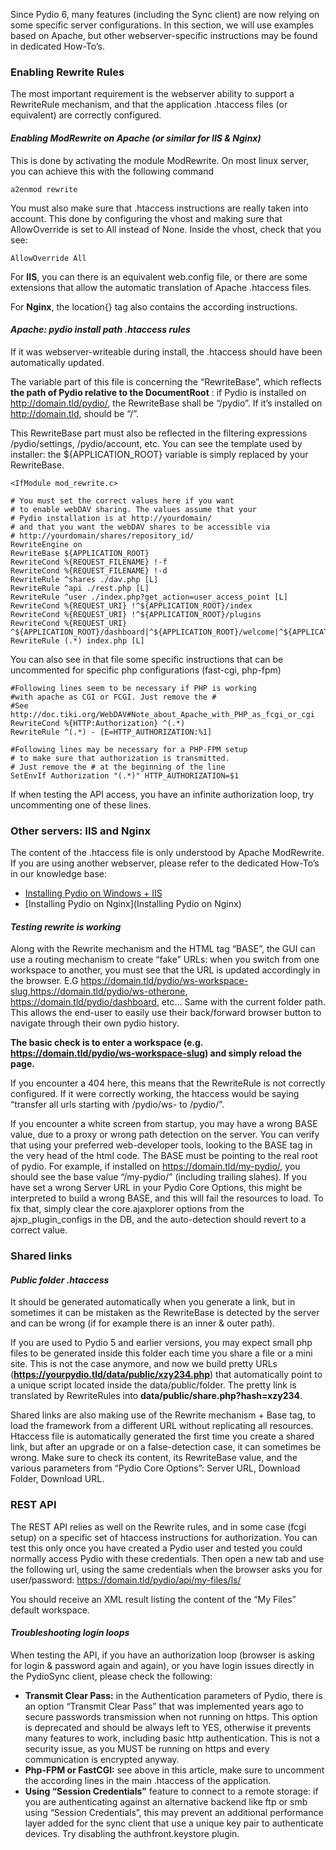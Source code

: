 Since Pydio 6, many features (including the Sync client) are now relying on some specific server configurations. In this section, we will use examples based on Apache, but other webserver-specific instructions may be found in dedicated How-To’s.

### Enabling Rewrite Rules

The most important requirement is the webserver ability to support a RewriteRule mechanism, and that the application .htaccess files (or equivalent) are correctly configured.

#### _Enabling ModRewrite on Apache (or similar for IIS & Nginx)_

This is done by activating the module ModRewrite. On most linux server, you can achieve this with the following command

    a2enmod rewrite

You must also make sure that .htaccess instructions are really taken into account. This done by configuring the vhost and making sure that AllowOverride is set to All instead of None. Inside the vhost, check that you see:

    AllowOverride All

For **IIS**, you can there is an equivalent web.config file, or there are some extensions that allow the automatic translation of Apache .htaccess files.

For **Nginx**, the location{} tag also contains the according instructions.

#### _Apache: pydio install path .htaccess rules_

If it was webserver-writeable during install, the .htaccess should have been automatically updated.

The variable part of this file is concerning the “RewriteBase”, which reflects **the path of Pydio relative to the DocumentRoot** : if Pydio is installed on http://domain.tld/pydio/, the RewriteBase shall be “/pydio”. If it’s installed on http://domain.tld, should be “/”.

This RewriteBase part must also be reflected in the filtering expressions /pydio/settings, /pydio/account, etc. You can see the template used by installer: the ${APPLICATION_ROOT} variable is simply replaced by your RewriteBase.

    <IfModule mod_rewrite.c>

    # You must set the correct values here if you want
    # to enable webDAV sharing. The values assume that your
    # Pydio installation is at http://yourdomain/
    # and that you want the webDAV shares to be accessible via
    # http://yourdomain/shares/repository_id/
    RewriteEngine on
    RewriteBase ${APPLICATION_ROOT}
    RewriteCond %{REQUEST_FILENAME} !-f
    RewriteCond %{REQUEST_FILENAME} !-d
    RewriteRule ^shares ./dav.php [L]
    RewriteRule ^api ./rest.php [L]
    RewriteRule ^user ./index.php?get_action=user_access_point [L]
    RewriteCond %{REQUEST_URI} !^${APPLICATION_ROOT}/index
    RewriteCond %{REQUEST_URI} !^${APPLICATION_ROOT}/plugins
    RewriteCond %{REQUEST_URI} ^${APPLICATION_ROOT}/dashboard|^${APPLICATION_ROOT}/welcome|^${APPLICATION_ROOT}/settings|^${APPLICATION_ROOT}/ws-
    RewriteRule (.*) index.php [L]

You can also see in that file some specific instructions that can be uncommented for specific php configurations (fast-cgi, php-fpm)

    #Following lines seem to be necessary if PHP is working
    #with apache as CGI or FCGI. Just remove the #
    #See http://doc.tiki.org/WebDAV#Note_about_Apache_with_PHP_as_fcgi_or_cgi
    RewriteCond %{HTTP:Authorization} ^(.*)
    RewriteRule ^(.*) - [E=HTTP_AUTHORIZATION:%1]

    #Following lines may be necessary for a PHP-FPM setup
    # to make sure that authorization is transmitted.
    # Just remove the # at the beginning of the line
    SetEnvIf Authorization "(.*)" HTTP_AUTHORIZATION=$1

If when testing the API access, you have an infinite authorization loop, try uncommenting one of these lines.

### Other servers: IIS and Nginx

The content of the .htaccess file is only understood by Apache ModRewrite. If you are using another webserver, please refer to the dedicated How-To’s in our knowledge base:

- [Installing Pydio on Windows + IIS](https://pyd.io/configure-applicationpool-for-pydio-in-windows2012-iis8/)
- [Installing Pydio on Nginx](Installing Pydio on Nginx)

#### _Testing rewrite is working_

Along with the Rewrite mechanism and the HTML tag “BASE”, the GUI can use a routing mechanism to create “fake” URLs: when you switch from one workspace to another, you must see that the URL is updated accordingly in the browser. E.G https://domain.tld/pydio/ws-workspace-slug,https://domain.tld/pydio/ws-otherone, https://domain.tld/pydio/dashboard, etc… Same with the current folder path. This allows the end-user to easily use their back/forward browser button to navigate through their own pydio history.

**The basic check is to enter a workspace (e.g. https://domain.tld/pydio/ws-workspace-slug) and simply reload the page.**

If you encounter a 404 here, this means that the RewriteRule is not correctly configured. If it were correctly working, the htaccess would be saying “transfer all urls starting with /pydio/ws- to /pydio/”.

If you encounter a white screen from startup, you may have a wrong BASE value, due to a proxy or wrong path detection on the server. You can verify that using your preferred web-developer tools, looking to the BASE tag in the very head of the html code. The BASE must be pointing to the real root of pydio. For example, if installed on https://domain.tld/my-pydio/, you should see the base value “/my-pydio/” (including trailing slahes). If you have set a wrong Server URL in your Pydio Core Options, this might be interpreted to build a wrong BASE, and this will fail the resources to load. To fix that, simply clear the core.ajaxplorer options from the ajxp_plugin_configs in the DB, and the auto-detection should revert to a correct value.

### Shared links

#### _Public folder .htaccess_

It should be generated automatically when you generate a link, but in sometimes it can be mistaken as the RewriteBase is detected by the server and can be wrong (if for example there is an inner & outer path).

If you are used to Pydio 5 and earlier versions, you may expect small php files to be generated inside this folder each time you share a file or a mini site. This is not the case anymore, and now we build pretty URLs (**https://yourpydio.tld/data/public/xzy234.php**) that automatically point to a unique script located inside the data/public/folder. The pretty link is translated by RewriteRules into **data/public/share.php?hash=xzy234**.

Shared links are also making use of the Rewrite mechanism + Base tag, to load the framework from a different URL without replicating all resources. Htaccess file is automatically generated the first time you create a shared link, but after an upgrade or on a false-detection case, it can sometimes be wrong. Make sure to check its content, its RewriteBase value, and the various parameters from “Pydio Core Options”: Server URL, Download Folder, Download URL.

### REST API

The REST API relies as well on the Rewrite rules, and in some case (fcgi setup) on a specific set of htaccess instructions for authorization. You can test this only once you have created a Pydio user and tested you could normally access Pydio with these credentials. Then open a new tab and use the following url, using the same credentials when the browser asks you for user/password: https://domain.tld/pydio/api/my-files/ls/

You should receive an XML result listing the content of the “My Files” default workspace.

#### _Troubleshooting login loops_

When testing the API, if you have an authorization loop (browser is asking for login & password again and again), or you have login issues directly in the PydioSync client, please check the following:

- **Transmit Clear Pass:** in the Authentication parameters of Pydio, there is an option “Transmit Clear Pass” that was implemented years ago to secure passwords transmission when not running on https. This option is deprecated and should be always left to YES, otherwise it prevents many features to work, including basic http authentication. This is not a security issue, as you MUST be running on https and every communication is encrypted anyway.
- **Php-FPM or FastCGI:** see above in this article, make sure to uncomment the according lines in the main .htaccess of the application.
- **Using “Session Credentials”** feature to connect to a remote storage: if you are authenticating against an alternative backend like ftp or smb using “Session Credentials”, this may prevent an additional performance layer added for the sync client that use a unique key pair to authenticate devices. Try disabling the authfront.keystore plugin.
